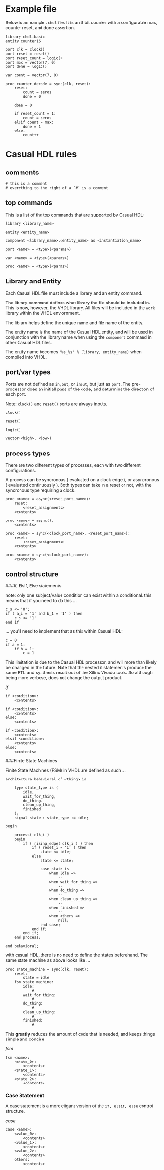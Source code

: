 # Example file

Below is an eample `.chdl` file.  It is an 8 bit counter with a 
configurable max, counter reset, and done assertion.

    library chdl.basic
    entity counter16

    port clk = clock()
    port reset = reset()    
    port reset_count = logic()
    port max = vector(7, 0)
    port done = logic()

    var count = vector(7, 0)

    proc counter_decode = sync(clk, reset):
        reset:
            count = zeros
            done = 0

        done = 0

        if reset_count = 1:
            count = zeros
        elsif count = max:
            done = 1
        else:
            count++

# Casual HDL rules


## comments

    # this is a comment
    # everything to the right of a `#` is a comment


## top commands

This is a list of the top commands that are supported by Casual HDL:

    library <library_name>

    entity <entity_name>

    component <library_name>.<entity_name> as <instantiation_name>

    port <name> = <type>(<params>)

    var <name> = <type>(<params>)

    proc <name> = <type>(<parms>)


## Library and Entity

Each Casual HDL file must include a library and an entity command.

The library command defines what library the file should be included
in.  This is now, however, the VHDL library.  All files will be included
in the `work` library within the VHDL enviornment.

The library helps define the unique name and file name of the entity.

The entity name is the name of the Casual HDL entity, and will be used
in conjunction with the library name when using the `component` command
in other Casual HDL files.

The entity name becomes `'%s_%s' % (library, entity_name)` when compiled
into VHDL.


## port/var types

Ports are not defined as `in`, `out`, or `inout`, but just as `port`.
The pre-processor does an initiall pass of the code, and deturmins the
direction of each port.

Note: `clock()` and `reset()` ports are always inputs.

    clock()

    reset()

    logic()

    vector(<high>, <low>)


## process types

There are two different types of processes, each with two different
configurations.

A process can be syncronous ( evaluated on a clock edge ), or asyncronous
( evaluated continuously ).  Both types can take in a reset or not, with 
the syncronous type requiring a clock.

    proc <name> = async(<reset_port_name>):
        reset:
            <reset_assignments>
        <contents>

    proc <name> = async():
        <contents>

    proc <name> = sync(<clock_port_name>, <reset_port_name>):
        reset:
            <reset_assignments>
        <contents>

    proc <name> = sync(<clock_port_name>):
        <contents>


## control structure

###If, Elsif, Else statements

note: only one subject/value condition can exist within a conditional. this
means that if you need to do this ...

    c_s <= '0';
    if ( a_i = '1' and b_1 = '1' ) then 
        c_s <= '1'
    end if;

... you'll need to implement that as this within Casual HDL:

    c = 0
    if a = 1:
        if b = 1:
            c = 1

This limitation is due to the Casual HDL processor, and will more than likely 
be changed in the future.  Note that the nested if statements produce the same
RTL and synthesis result out of the Xilinx Vivado tools.  So although being 
more verbose, does not change the output product.

*if*

    if <condition>:
        <contents>

    if <condition>:
        <contents>
    else:
        <contents>

    if <condition>:
        <contents>
    elsif <condition>:
        <contents>
    else:
        <contents>


###Finite State Machines

Finite State Machines (FSM) in VHDL are defined as such ...

    architecture behavioral of <thing> is

        type state_type is (
            idle, 
            wait_for_thing,
            do_thing,
            clean_up_thing,
            finished
        );
        signal state : state_type := idle;

    begin

        process( clk_i )
        begin
            if ( rising_edge( clk_i ) ) then
                if ( reset_i = '1' ) then
                    state <= idle;
                else
                    state <= state;

                    case state is
                        when idle =>
                            --
                        when wait_for_thing =>
                            --
                        when do_thing =>
                            --
                        when clean_up_thing =>
                            --
                        when finished =>
                            --
                        when others => 
                            null;
                    end case;
                end if;
            end if;
        end process;

    end behavioral;

with casual HDL, there is no need to define the states beforehand. The
same state machine as above looks like ...

    proc state_machine = sync(clk, reset):
        reset:
            state = idle
        fsm state_machine:
            idle:
                #
            wait_for_thing:
                #
            do_thing:
                #
            clean_up_thing:
                #
            finished:
                #

This **greatly** reduces the amount of code that is needed, and keeps things
simple and concise

*fsm*

    fsm <name>:
        <state_0>:
            <contents>
        <state_1>:
            <contents>
        <state_2>:
            <contents>

### Case Statement

A case statement is a more eligant version of the `if, elsif, else` control 
structure.

*case*

    case <name>:
        <value_0>:
            <contents>
        <value_1>:
            <contents>
        <value_2>:
            <contents>
        others:
            <contents>
